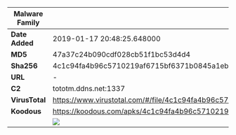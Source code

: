 | Malware Family | SandroRat                                                    |
| -------------- | ------------------------------------------------------------ |
| **Date Added** | 2019-01-17 20:48:25.648000                                                   |
| **MD5**        | 47a37c24b090cdf028cb51f1bc53d4d4                             |
| **Sha256**     | 4c1c94fa4b96c5710219af6715bf6371b0845a1eb864ed2ff2745ae279c2cb6d |
| **URL**        | -                                                            |
| **C2**         | tototm.ddns.net:1337 |
| **VirusTotal** | https://www.virustotal.com/#/file/4c1c94fa4b96c5710219af6715bf6371b0845a1eb864ed2ff2745ae279c2cb6d/detection |
| **Koodous**    | https://koodous.com/apks/4c1c94fa4b96c5710219af6715bf6371b0845a1eb864ed2ff2745ae279c2cb6d |
|                | ![](../assets/4c1c94fa4b96c5710219af6715bf6371b0845a1eb864ed2ff2745ae279c2cb6d.png) |